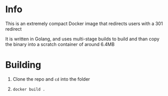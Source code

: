 # Info

This is an extremely compact Docker image that redirects users with a 301 redirect

It is written in Golang, and uses multi-stage builds to build and than copy the binary into a scratch container of around 6.4MB

# Building

1. Clone the repo and `cd` into the folder

1. `docker build .`